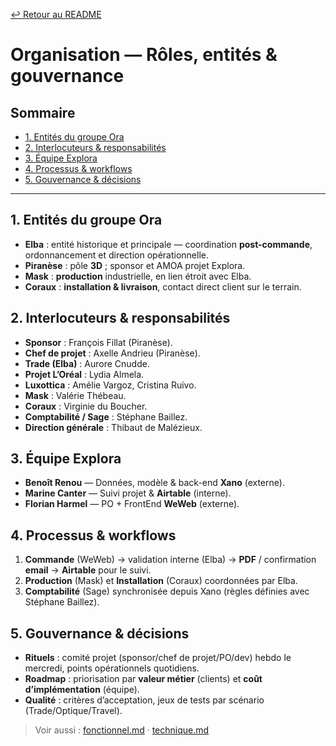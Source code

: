 [↩️ Retour au README](README.md)

# Organisation — Rôles, entités & gouvernance

## Sommaire
- [1. Entités du groupe Ora](#1-entités-du-groupe-ora)
- [2. Interlocuteurs & responsabilités](#2-interlocuteurs--responsabilités)
- [3. Équipe Explora](#3-équipe-explora)
- [4. Processus & workflows](#4-processus--workflows)
- [5. Gouvernance & décisions](#5-gouvernance--décisions)

---

## 1. Entités du groupe Ora
- **Elba** : entité historique et principale — coordination **post-commande**, ordonnancement et direction opérationnelle.
- **Piranèse** : pôle **3D** ; sponsor et AMOA projet Explora.
- **Mask** : **production** industrielle, en lien étroit avec Elba.
- **Coraux** : **installation & livraison**, contact direct client sur le terrain.

## 2. Interlocuteurs & responsabilités
- **Sponsor** : François Fillat (Piranèse).
- **Chef de projet** : Axelle Andrieu (Piranèse).
- **Trade (Elba)** : Aurore Cnudde.
- **Projet L’Oréal** : Lydia Almela.
- **Luxottica** : Amélie Vargoz, Cristina Ruivo.
- **Mask** : Valérie Thébeau.
- **Coraux** : Virginie du Boucher.
- **Comptabilité / Sage** : Stéphane Baillez.
- **Direction générale** : Thibaut de Malézieux.

## 3. Équipe Explora
- **Benoît Renou** — Données, modèle & back-end **Xano** (externe).
- **Marine Canter** — Suivi projet & **Airtable** (interne).
- **Florian Harmel** — PO + FrontEnd **WeWeb** (externe).

## 4. Processus & workflows
1. **Commande** (WeWeb) → validation interne (Elba) → **PDF** / confirmation **email** → **Airtable** pour le suivi.
2. **Production** (Mask) et **Installation** (Coraux) coordonnées par Elba.
3. **Comptabilité** (Sage) synchronisée depuis Xano (règles définies avec Stéphane Baillez).

## 5. Gouvernance & décisions
- **Rituels** : comité projet (sponsor/chef de projet/PO/dev) hebdo le mercredi, points opérationnels quotidiens.
- **Roadmap** : priorisation par **valeur métier** (clients) et **coût d’implémentation** (équipe).
- **Qualité** : critères d’acceptation, jeux de tests par scénario (Trade/Optique/Travel).

> Voir aussi : [fonctionnel.md](fonctionnel.md) · [technique.md](technique.md)
